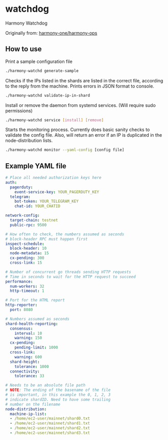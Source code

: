 # watchdog
Harmony Watchdog

Originally from: [harmony-one/harmony-ops](https://github.com/harmony-one/harmony-ops/pull/524)

## How to use
Print a sample configuration file
```bash
./harmony-watchd generate-sample
```

Checks if the IPs listed in the shards are listed in the correct file, according to the reply from the machine. 
Prints errors in JSON format to console.
```bash
./harmony-watchd validate-ip-in-shard
```

Install or remove the daemon from systemd services. (Will require sudo permissions)
```bash
./harmony-watchd service [install] [remove]
```

Starts the monitoring process. Currently does basic sanity checks to validate the config file. 
Also, will return an error if an IP is duplicated in the node-distribution lists.
```bash
./harmony-watchd monitor --yaml-config [config file]
```
## Example YAML file
```yaml
# Place all needed authorization keys here
auth:
  pagerduty:
    event-service-key: YOUR_PAGERDUTY_KEY
  telegram:
    bot-token: YOUR_TELEGRAM_KEY
    chat-id: YOUR_CHATID

network-config:
  target-chain: testnet
  public-rpc: 9500

# How often to check, the numbers assumed as seconds
# block-header RPC must happen first
inspect-schedule:
  block-header: 10
  node-metadata: 15
  cx-pending: 300
  cross-link: 15

# Number of concurrent go threads sending HTTP requests
# Time in seconds to wait for the HTTP request to succeed
performance:
  num-workers: 32
  http-timeout: 1

# Port for the HTML report
http-reporter:
  port: 8080

# Numbers assumed as seconds
shard-health-reporting:
  consensus:
    interval: 10
    warning: 150
  cx-pending:
    pending-limit: 1000
  cross-link:
    warning: 600
  shard-height:
    tolerance: 1000
  connectivity:
    tolerance: 33

# Needs to be an absolute file path
# NOTE: The ending of the basename of the file
# is important, in this example the 0, 1, 2, 3
# indicate shardID. Need to have some trailing
# number on the filename
node-distribution:
  machine-ip-list:
  - /home/ec2-user/mainnet/shard0.txt
  - /home/ec2-user/mainnet/shard1.txt
  - /home/ec2-user/mainnet/shard2.txt
  - /home/ec2-user/mainnet/shard3.txt
```

